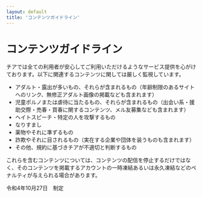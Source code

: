 ```yaml
---
layout: default
title: 'コンテンツガイドライン'
---
```


# コンテンツガイドライン
チアでは全ての利用者が安心してご利用いただけるようなサービス提供を心がけております。以下に関連するコンテンツに関しては厳しく監視しています。

 - アダルト・露出が多いもの、それらが含まれるもの（年齢制限のあるサイトへのリンク、無修正アダルト画像の掲載なども含まれます）
 - 児童ポルノまたは虐待に当たるもの、それらが含まれるもの（出会い系・援助交際・売春・買春に関するコンテンツ、メル友募集なども含まれます）
 - ヘイトスピーチ・特定の人を攻撃するもの
 - なりすまし
 - 薬物やそれに準ずるもの
 - 詐欺やそれに目されるもの（実在する企業や団体を装うものも含まれます）
 - その他、規約に基づきチアが不適切と判断するもの

これらを含むコンテンツについては、コンテンツの配信を停止するだけではなく、そのコンテンツを掲載するアカウントの一時凍結あるいは永久凍結などのペナルティが与えられる場合があります。

令和4年10月27日　制定
